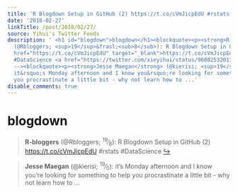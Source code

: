 ```yaml
---
title: 'R Blogdown Setup in GitHub (2) https://t.co/cVmJicpEdU #rstats #DataScience'
date: '2018-02-27'
linkTitle: /post/2018/02/27/
source: Yihui's Twitter Feeds
description: ' <h1 id="blogdown">blogdown</h1><blockquote><p><strong>R-bloggers</strong>
  (@Rbloggers; <sup>19</sup>&frasl;<sub>8</sub>): R Blogdown Setup in GitHub (2) <a
  href="https://t.co/cVmJicpEdU" target="_blank">https://t.co/cVmJicpEdU</a> #rstats
  #DataScience <a href="https://twitter.com/xieyihui/status/968025320111656960" target="_blank">&#8618;</a></p></blockquote><!--
  --><blockquote><p><strong>Jesse Maegan</strong> (@kierisi; <sup>19</sup>&frasl;<sub>0</sub>):
  it&rsquo;s Monday afternoon and I know you&rsquo;re looking for something to help
  you procrastinate a little bit - why not learn how to ...'
disable_comments: true
---
```

 <h1 id="blogdown">blogdown</h1><blockquote><p><strong>R-bloggers</strong> (@Rbloggers; <sup>19</sup>&frasl;<sub>8</sub>): R Blogdown Setup in GitHub (2) <a href="https://t.co/cVmJicpEdU" target="_blank">https://t.co/cVmJicpEdU</a> #rstats #DataScience <a href="https://twitter.com/xieyihui/status/968025320111656960" target="_blank">&#8618;</a></p></blockquote><!-- --><blockquote><p><strong>Jesse Maegan</strong> (@kierisi; <sup>19</sup>&frasl;<sub>0</sub>): it&rsquo;s Monday afternoon and I know you&rsquo;re looking for something to help you procrastinate a little bit - why not learn how to ...